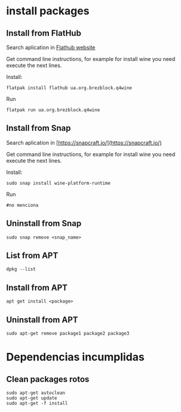 # install packages
## Install from FlatHub
Search aplication in  [Flathub website](https://flathub.org/home)

Get command line instructions, for example for install wine you need execute the next lines.

Install:
```
flatpak install flathub ua.org.brezblock.q4wine
```
Run
```
flatpak run ua.org.brezblock.q4wine
```
## Install from Snap
Search aplication in  [https://snapcraft.io/](https://snapcraft.io/)

Get command line instructions, for example for install wine you need execute the next lines.

Install:
```
sudo snap install wine-platform-runtime
```
Run
```
#no menciona
```
## Uninstall from Snap
```
sudo snap remove <snap_name>
```
## List from APT
```
dpkg --list
```
## Install from APT

```
apt get install <package>
```

## Uninstall from APT
```
sudo apt-get remove package1 package2 package3
```

# Dependencias incumplidas

## Clean packages rotos
```
sudo apt-get autoclean
sudo apt-get update
sudo apt-get -f install
```
